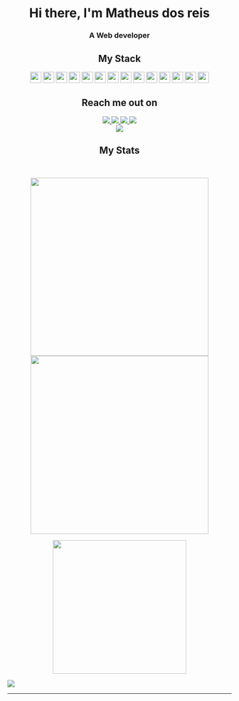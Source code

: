 <div  align="center">
<h1>Hi there, I'm Matheus dos reis</h1>
<h3>A Web developer</h3>
  
</div>

<h2 align="center">My Stack</h2>

<p align="center">
  <!-- Tecnologias -->
  <img src="https://img.shields.io/badge/-Django-0b3d18?style=flat-square&logo=django" height="25"/>
  <img src ="https://img.shields.io/badge/SpringBoot-0b3d18?style=flat-square&logo=Spring&logoColor=white" height="25"/>
  <img src="https://img.shields.io/badge/-Node-0b3d18?style=flat-square&logo=nodedotjs" height="25"/>
  <img src="https://img.shields.io/badge/-React-black?style=flat-square&logo=react" height="25"/>
  <img src="https://img.shields.io/badge/-next.js-black?style=flat&logo=nextdotjs&logoColor=white" height="25"/>
  <img src="https://img.shields.io/badge/-Docker-black?style=flat-square&logo=docker" height="25"/>
  <img src="https://img.shields.io/badge/-PostgreSQL-black?style=flat-square&logo=postgresql" height="25"/>
  <img src="https://img.shields.io/badge/-MongoDB-black?style=flat-square&logo=mongodb" height="25"/>
  <img src="https://img.shields.io/badge/-MySQL-black?style=flat-square&logo=mysql" height="25"/>
  <img src="https://img.shields.io/badge/-Git-black?style=flat-square&logo=git" height="25"/>
  <img src="https://img.shields.io/badge/-GitHub-black?style=flat-square&logo=github" height="25"/>

  <!-- Linguagens de Programação -->
  <img src="https://img.shields.io/badge/-Python-black?style=flat-square&logo=python" height="25"/>
  <img src="https://img.shields.io/badge/Java-black?style=for-the-badge&logo=openjdk&logoColor=white" height="25"/>

  <!-- Tecnologias -->
  <img src="https://img.shields.io/badge/-JavaScript-black?style=flat-square&logo=javascript" height="25"/>

</p>


<h2 align="center">Reach me out on</h2>

<div align="center" style="display: flex; flex-direction: column; align-items: center;">
    <div>
          <a href="http://matheusdosreis.com/">
            <img src="https://img.shields.io/badge/-matheusdosreis.com-black?style=flat-square&logo=dependabot&logoColor=white&link=http://matheusdosreis.com/"/>
        </a>
        <a href="https://www.linkedin.com/in/matheus-dos-reis-08b74b1a4/">
            <img src="https://img.shields.io/badge/-Linkedin-blue?style=flat-square&logo=Linkedin&logoColor=white&link=https://www.linkedin.com/in/matheus-dos-reis-08b74b1a4/"/>
        </a>
      <a  href="https://wakatime.com/@Reis567">
        <img src="https://img.shields.io/badge/WakaTime-000000?style=flat-square&logo=WakaTime&logoColor=white&link=https://wakatime.com/@Reis567">
      </a>
        <a href="https://codepen.io/reis567">
            <img src="https://img.shields.io/badge/-Codepen-blue?style=flat-square&logo=Codepen&logoColor=white&link=https://codepen.io/reis567"/>
        </a>
    </div>
    <div>
        <a href="mailto:matheusdosreis9@gmail.com">
            <img src="https://img.shields.io/badge/-matheusdosreis9@gmail.com-c14438?style=flat-square&logo=Gmail&logoColor=white&link=mailto:matheusdosreis9@gmail.com"/>
        </a>
    </div>
</div>



  

<h2 align="center">
  My Stats
</h2>
 
<br>

<p align = "center">
  <img width="400px" src = "https://github-readme-stats.vercel.app/api?username=Reis567&show_icons=true&theme=tokyonight">
  <img width="400px"  src="https://github-readme-streak-stats.herokuapp.com/?user=Reis567&theme=tokyonight&hide_border=true" />
</p>

<p align = "center">
 
  <img width="300px" src = "https://github-readme-stats.vercel.app/api/top-langs/?username=Reis567&theme=tokyonight&layout=compact">
</p> 

<div  align="center" style="display:flex">
 <img src="https://badges.pufler.dev/commits/monthly/Reis567" />
</div>

<hr>
